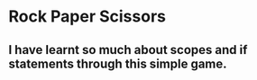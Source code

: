 # Rock Paper Scissors

## I have learnt so much about scopes and if statements through this simple game. 
